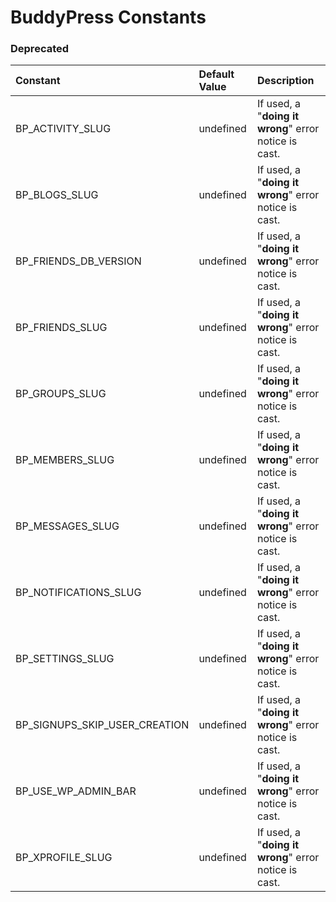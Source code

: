 # BuddyPress Constants

### Deprecated
| Constant                      | Default Value | Description |
| :----------------------------- | :------------- | :----------- |
| BP_ACTIVITY_SLUG              | undefined     | If used, a "**doing it wrong**" error notice is cast. |
| BP_BLOGS_SLUG                 | undefined     | If used, a "**doing it wrong**" error notice is cast. |
| BP_FRIENDS_DB_VERSION         | undefined     | If used, a "**doing it wrong**" error notice is cast. |
| BP_FRIENDS_SLUG               | undefined     | If used, a "**doing it wrong**" error notice is cast. |
| BP_GROUPS_SLUG                | undefined     | If used, a "**doing it wrong**" error notice is cast. |
| BP_MEMBERS_SLUG               | undefined     | If used, a "**doing it wrong**" error notice is cast. |
| BP_MESSAGES_SLUG              | undefined     | If used, a "**doing it wrong**" error notice is cast. |
| BP_NOTIFICATIONS_SLUG         | undefined     | If used, a "**doing it wrong**" error notice is cast. |
| BP_SETTINGS_SLUG              | undefined     | If used, a "**doing it wrong**" error notice is cast. |
| BP_SIGNUPS_SKIP_USER_CREATION | undefined     | If used, a "**doing it wrong**" error notice is cast. |
| BP_USE_WP_ADMIN_BAR           | undefined     | If used, a "**doing it wrong**" error notice is cast. |
| BP_XPROFILE_SLUG              | undefined     | If used, a "**doing it wrong**" error notice is cast. |
